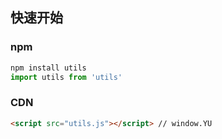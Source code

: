 ## 快速开始



### npm

```javascript
npm install utils
import utils from 'utils'
```



### CDN

```html
<script src="utils.js"></script> // window.YU
```

